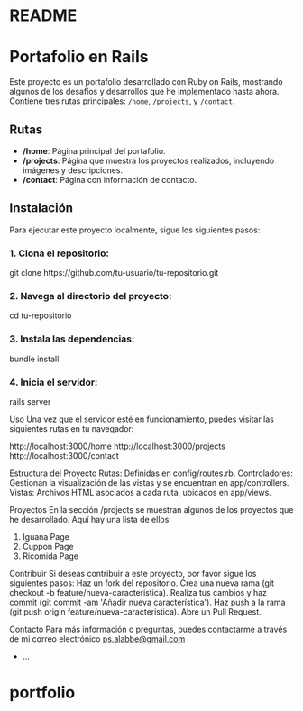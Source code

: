 # README

# Portafolio en Rails

Este proyecto es un portafolio desarrollado con Ruby on Rails, mostrando algunos de los desafíos y desarrollos que he implementado hasta ahora. Contiene tres rutas principales: `/home`, `/projects`, y `/contact`.

## Rutas

- **/home**: Página principal del portafolio.
- **/projects**: Página que muestra los proyectos realizados, incluyendo imágenes y descripciones.
- **/contact**: Página con información de contacto.

## Instalación

Para ejecutar este proyecto localmente, sigue los siguientes pasos:

<h3>1. Clona el repositorio:</h3>
   git clone https://github.com/tu-usuario/tu-repositorio.git

<h3>2. Navega al directorio del proyecto:</h3>
   cd tu-repositorio

<h3>3. Instala las dependencias:</h3>
   bundle install

<h3>4. Inicia el servidor:</h3>
   rails server


Uso
Una vez que el servidor esté en funcionamiento, puedes visitar las siguientes rutas en tu navegador:

http://localhost:3000/home
http://localhost:3000/projects
http://localhost:3000/contact

Estructura del Proyecto
Rutas: Definidas en config/routes.rb.
Controladores: Gestionan la visualización de las vistas y se encuentran en app/controllers.
Vistas: Archivos HTML asociados a cada ruta, ubicados en app/views.

Proyectos
En la sección /projects se muestran algunos de los proyectos que he desarrollado. Aquí hay una lista de ellos:

1. Iguana Page
2. Cuppon Page
3. Ricomida Page

Contribuir
Si deseas contribuir a este proyecto, por favor sigue los siguientes pasos:
Haz un fork del repositorio.
Crea una nueva rama (git checkout -b feature/nueva-caracteristica).
Realiza tus cambios y haz commit (git commit -am 'Añadir nueva característica').
Haz push a la rama (git push origin feature/nueva-caracteristica).
Abre un Pull Request.

Contacto
Para más información o preguntas, puedes contactarme a través de mi correo electrónico ps.alabbe@gmail.com


* ...
# portfolio
